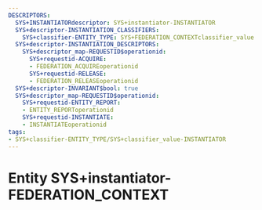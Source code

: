 ```yaml
---
DESCRIPTORS:
  SYS+INSTANTIATORdescriptor: SYS+instantiator-INSTANTIATOR
  SYS+descriptor-INSTANTIATION_CLASSIFIERS:
    SYS+classifier-ENTITY_TYPE: SYS+FEDERATION_CONTEXTclassifier_value
  SYS+descriptor-INSTANTIATION_DESCRIPTORS:
    SYS+descriptor_map-REQUESTID$operationid:
      SYS+requestid-ACQUIRE:
      - FEDERATION_ACQUIREoperationid
      SYS+requestid-RELEASE:
      - FEDERATION_RELEASEoperationid
  SYS+descriptor-INVARIANT$bool: true
  SYS+descriptor_map-REQUESTID$operationid:
    SYS+requestid-ENTITY_REPORT:
    - ENTITY_REPORToperationid
    SYS+requestid-INSTANTIATE:
    - INSTANTIATEoperationid
tags:
- SYS+classifier-ENTITY_TYPE/SYS+classifier_value-INSTANTIATOR
---
```

# Entity SYS+instantiator-FEDERATION_CONTEXT

